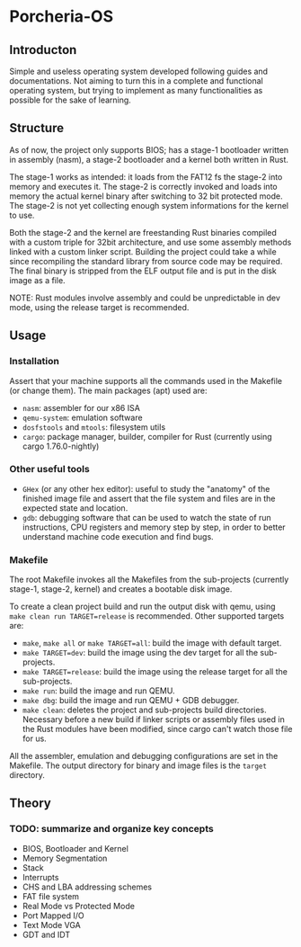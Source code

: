 # Porcheria-OS
## Introducton
Simple and useless operating system developed following guides and documentations.
Not aiming to turn this in a complete and functional operating system, but trying to implement as many functionalities as possible for the sake of learning.

## Structure
As of now, the project only supports BIOS; has a stage-1 bootloader written in assembly (nasm), a stage-2 bootloader and a kernel both written in Rust.

The stage-1 works as intended: it loads from the FAT12 fs the stage-2 into memory and executes it.
The stage-2 is correctly invoked and loads into memory the actual kernel binary after switching to 32 bit protected mode. The stage-2 is not yet collecting enough system informations for the kernel to use.

Both the stage-2 and the kernel are freestanding Rust binaries compiled with a custom triple for 32bit architecture, and use some assembly methods linked with a custom linker script.
Building the project could take a while since recompiling the standard library from source code may be required.
The final binary is stripped from the ELF output file and is put in the disk image as a file.

NOTE: Rust modules involve assembly and could be unpredictable in dev mode, using the release target is recommended.

## Usage
### Installation
Assert that your machine supports all the commands used in the Makefile (or change them).
The main packages (apt) used are:
- `nasm`: assembler for our x86 ISA
- `qemu-system`: emulation software
- `dosfstools` and `mtools`: filesystem utils
- `cargo`: package manager, builder, compiler for Rust (currently using cargo 1.76.0-nightly)

### Other useful tools
- `GHex` (or any other hex editor): useful to study the "anatomy" of the finished image file and assert that the file system and files are in the expected state and location.
- `gdb`: debugging software that can be used to watch the state of run instructions, CPU registers and memory step by step, in order to better understand machine code execution and find bugs.

### Makefile
The root Makefile invokes all the Makefiles from the sub-projects
(currently stage-1, stage-2, kernel) and creates a bootable disk image.

To create a clean project build and run the output disk with qemu, using
`make clean run TARGET=release` is recommended. Other supported targets are:
- `make`, `make all` or  `make TARGET=all`: build the image with default target.
- `make TARGET=dev`: build the image using the dev target for all the sub-projects.
- `make TARGET=release`: build the image using the release target for all the sub-projects.
- `make run`: build the image and run QEMU.
- `make dbg`: build the image and run QEMU + GDB debugger.
- `make clean`: deletes the project and sub-projects build directories. Necessary before a
new build if linker scripts or assembly files used in the Rust modules have been modified,
since cargo can't watch those file for us.

All the assembler, emulation and debugging configurations are set in the Makefile.
The output directory for binary and image files is the `target` directory.

## Theory
### TODO: summarize and organize key concepts
- BIOS, Bootloader and Kernel
- Memory Segmentation
- Stack
- Interrupts
- CHS and LBA addressing schemes
- FAT file system
- Real Mode vs Protected Mode
- Port Mapped I/O
- Text Mode VGA
- GDT and IDT